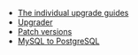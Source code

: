 - [The individual upgrade guides](https://gitlab.com/gitlab-org/gitlab-ce/tree/master/doc/update)
- [Upgrader](upgrader.md)
- [Patch versions](patch_versions.md)
- [MySQL to PostgreSQL](mysql_to_postgresql.md)
